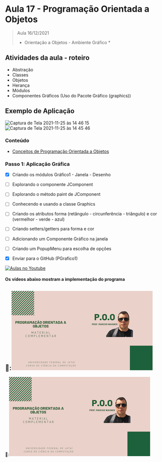 # Aula 17 - Programação Orientada a Objetos

> Aula 16/12/2021
> 
>  * Orientação a Objetos - Ambiente Gráfico *

## Atividades da aula - roteiro
- Abstração
- Classes
- Objetos
- Herança
- Módulos
- Componentes Gráficos (Uso do Pacote Gráfico (graphics))

## Exemplo de Aplicação 
![Captura de Tela 2021-11-25 às 14 46 15](https://user-images.githubusercontent.com/81576640/143484635-d16c1420-e3ea-4aaf-b201-0f43e6034658.png)
![Captura de Tela 2021-11-25 às 14 45 46](https://user-images.githubusercontent.com/81576640/143484643-0a05d1a0-8036-4c64-a633-430a2cbd6555.png)



### Conteúdo
- [Conceitos de Programação Orientada a Objetos](Conteudo_POO.pdf)


### Passo 1: Aplicação Gráfica
- [x]  Criando os módulos Gráfico1 - Janela - Desenho
- [ ]  Explorando o componente JComponent
- [ ]  Explorando o método paint de JComponent
- [ ]  Conhecendo e usando a classe Graphics
- [ ]  Criando os atributos forma (retângulo - circunferência - triângulo) e cor (vermelhor - verde - azul)
- [ ]  Criando setters/getters para forma e cor
- [ ]  Adicionando um Componente Gráfico na janela
- [ ]  Criando um PopupMenu para escolha de opções
- [x]  Enviar para o GitHub (PGrafico1) 


[![Aulas no Youtube](https://github.com/marcoswagner-commits/gestao_obras_aula_daw/blob/cb3e2ea9547f9ddc831277f07919c3e78451eb92/yt-icon.png)](https://www.youtube.com/channel/UCfO-aJxKLqau0TnL0AfNAvA)

####  Os vídeos abaixo mostram a implementação do programa

🥇:[![material complementar aula14](Capa_Videos_POO.png)](https://www.youtube.com/watch?v=q3IDpRexlYk)
-
🥈:[![material complementar aula14](Capa_Videos_POO.png)](https://www.youtube.com/watch?v=pnoHdPLb0ps)



